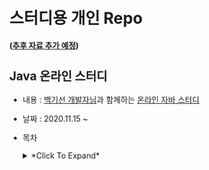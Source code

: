 # 스터디용 개인 Repo

#### ([추후 자료 추가 예정](https://oss.navercorp.com/jiwon-j/hmjw-study))


## Java 온라인 스터디
- 내용 : [백기선 개발자님](https://github.com/whiteship)과 함께하는 [온라인 자바 스터디](https://github.com/whiteship/live-study)
- 날짜 : 2020.11.15 ~ 
- 목차 
  <details><summary>*Click To Expand*</summary>
    <p>
    
    - 1주차 : [JVM은 무엇이며 자바 코드는 어떻게 실행하는 것인가](https://github.com/jjone36/self-study/blob/main/java_live_study/week01.md)
    - 2주차 : [자바 데이터 타입, 변수 그리고 배열](https://github.com/jjone36/self-study/blob/main/java_live_study/week02.md)
    - 3주차 : 연산자
    - 4주차 : 제어문
    - 5주차 : 
    - 6주차 : 
    - 7주차 : 
    - 8주차 : 
    - 9주차 : 
    - 10주차 : 
    - 11주차 : 
    - 12주차 : 
    - 13주차 : 
    - 14주차 : 
    - 15주차 : 
    - 16주차 : 
    - 17주차 : 
    - 18주차 : 
    </p>
  </details>
